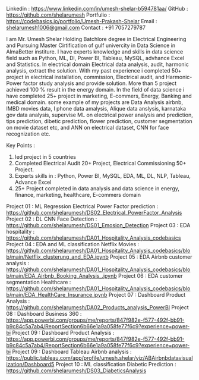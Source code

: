 Linkedin : https://www.linkedin.com/in/umesh-shelar-b594781aa/
GitHub : https://github.com/shelarumesh
Portfulio : https://codebasics.io/portfolio/Umesh-Prakash-Shelar
Email : shelarumesh1006@gmail.com
Contact : +91 7057279787

I am Mr. Umesh Shelar Holding Batchlore degree in Electrical Engineering and Pursuing Master Cirtification of gulf univercity in Data Science in AlmaBetter institure. 
I have experts knowledge and skills in data science field such as Python, ML, Dl, Power BI, Tableau, MySQL, advhance Excel and Statistics. In electrical domain Electrical data analysis, audit, harmonic analysis, extract the solution. 
With my past experience i completed 50+ project in electrical installation, commission, Electrical audit, and Harmonic-Power factor study analysis and provide solution. More than 5 project achieved 100 % result in the energy domain. 
In the field of data science i have completed 25+ project in marketing, E-commers, Energy, Banking and medical domain. some example of my projects are Data Analysis airbnb, IMBD movies data, I phone data amalysis, Alique data anslysis, karnataka gov data analysis, supervise ML on electrical power analysis and prediction, tips prediction, dibetic prediction, flower prediction, customer segmentation on movie dataset etc, and ANN on electrical dataset, CNN for face recognization etc. 


Key Points : 
1. led project in 5 countries
2. Completed Electrical Audit 20+ Project, Electrical Commissioning 50+ Project.
3. Experts skills in : Python, Power BI, MySQL, EDA, ML, DL, NLP, Tableau, Advance Excel
4. 25+ Project completed in data analysis and data science in energy, finance, marketing, healthcare, E-commers domain


Project 01 : ML Regression Electrical Power Factor prediction : https://github.com/shelarumesh/DS02_Electrical_PowerFactor_Analysis
Project 02 : DL CNN Face Detection : https://github.com/shelarumesh/DS01_Emosion_Detection
Project 03 : EDA hospitality : https://github.com/shelarumesh/DA01_Hospitality_Analysis_codebasics
Project 04 : EDA and ML classification Netflix Movies : https://github.com/shelarumesh/DA01_Hospitality_Analysis_codebasics/blob/main/Netflix_clusterung_and_EDA.ipynb
Project 05 : EDA Airbnb customer analysis :  https://github.com/shelarumesh/DA01_Hospitality_Analysis_codebasics/blob/main/EDA_Airbnb_Booking_Analysis_.ipynb
Project 06 : EDA customer segmentation Healthcare : https://github.com/shelarumesh/DA01_Hospitality_Analysis_codebasics/blob/main/EDA_HealthCare_Insurance.ipynb
Project 07 : Dashboard Product Analysis : https://github.com/shelarumesh/DA02_Products_analysis_PowerBI
Project 08 : Dashboard Business 360 : https://app.powerbi.com/groups/me/reports/847f982e-f577-492f-bb91-b9c84c5a7ab4/ReportSection6b66e1a9a058fe77f6c9?experience=power-bi
Project 09 : Dashboard Product Analysis : https://app.powerbi.com/groups/me/reports/847f982e-f577-492f-bb91-b9c84c5a7ab4/ReportSection6b66e1a9a058fe77f6c9?experience=power-bi
Project 09 : Dashboard Tableau Airbnb analysis : https://public.tableau.com/app/profile/umesh.shelar/viz/ABAirbnbdatavisualization/Dashboard5
Project 10 : ML classification Diabetic Prediction : https://github.com/shelarumesh/DS03_DiabeticsAnalysis


